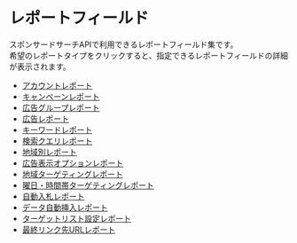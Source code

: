 # レポートフィールド
スポンサードサーチAPIで利用できるレポートフィールド集です。<br>
希望のレポートタイプをクリックすると、指定できるレポートフィールドの詳細が表示されます。<br>

* [アカウントレポート](./reports/ACCOUNT.csv)
* [キャンペーンレポート](./reports/CAMPAIGN.csv)
* [広告グループレポート](./reports/ADGROUP.csv)
* [広告レポート](./reports/AD.csv)
* [キーワードレポート](./reports/KEYWORDS.csv)
* [検索クエリレポート](./reports/SEARCH_QUERY.csv)
* [地域別レポート](./reports/GEO.csv)
* [広告表示オプションレポート](./reports/FEED_ITEM.csv)
* [地域ターゲティングレポート](./reports/GEO_TARGET.csv)
* [曜日・時間帯ターゲティングレポート](./reports/SCHEDULE_TARGET.csv)
* [自動入札レポート](./reports/BID_STRATEGY.csv)
* [データ自動挿入レポート](./reports/AD_CUSTOMIZERS.csv)
* [ターゲットリスト設定レポート](./reports/TARGET_LIST.csv)
* [最終リンク先URLレポート](./reports/LANDING_PAGE_URL.csv)

